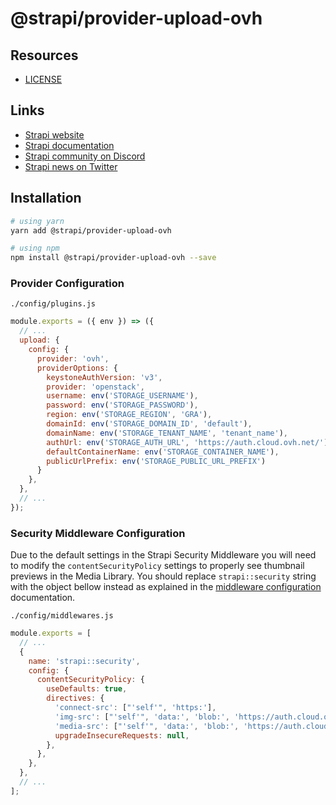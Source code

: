 # @strapi/provider-upload-ovh

## Resources

- [LICENSE](LICENSE)

## Links

- [Strapi website](https://strapi.io/)
- [Strapi documentation](https://docs.strapi.io)
- [Strapi community on Discord](https://discord.strapi.io)
- [Strapi news on Twitter](https://twitter.com/strapijs)

## Installation

```bash
# using yarn
yarn add @strapi/provider-upload-ovh

# using npm
npm install @strapi/provider-upload-ovh --save
```

### Provider Configuration

`./config/plugins.js`

```js
module.exports = ({ env }) => ({
  // ...
  upload: {
    config: {
      provider: 'ovh',
      providerOptions: {
        keystoneAuthVersion: 'v3',
        provider: 'openstack',
        username: env('STORAGE_USERNAME'),
        password: env('STORAGE_PASSWORD'),
        region: env('STORAGE_REGION', 'GRA'),
        domainId: env('STORAGE_DOMAIN_ID', 'default'),
        domainName: env('STORAGE_TENANT_NAME', 'tenant_name'),
        authUrl: env('STORAGE_AUTH_URL', 'https://auth.cloud.ovh.net/'),
        defaultContainerName: env('STORAGE_CONTAINER_NAME'),
        publicUrlPrefix: env('STORAGE_PUBLIC_URL_PREFIX')
      }
    },
  },
  // ...
});
```


### Security Middleware Configuration

Due to the default settings in the Strapi Security Middleware you will need to modify the `contentSecurityPolicy` settings to properly see thumbnail previews in the Media Library. You should replace `strapi::security` string with the object bellow instead as explained in the [middleware configuration](https://docs.strapi.io/developer-docs/latest/setup-deployment-guides/configurations/required/middlewares.html#loading-order) documentation.

`./config/middlewares.js`

```js
module.exports = [
  // ...
  {
    name: 'strapi::security',
    config: {
      contentSecurityPolicy: {
        useDefaults: true,
        directives: {
          'connect-src': ["'self'", 'https:'],
          'img-src': ["'self'", 'data:', 'blob:', 'https://auth.cloud.ovh.net'],
          'media-src': ["'self'", 'data:', 'blob:', 'https://auth.cloud.ovh.net'],
          upgradeInsecureRequests: null,
        },
      },
    },
  },
  // ...
];
```

